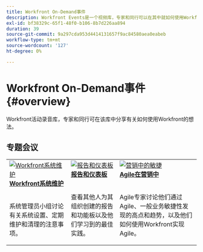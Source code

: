 ```yaml
---
title: Workfront On-Demand事件
description: Workfront Events是一个视频库，专家和同行可以在其中就如何使用Workfront增强为组织完成的工作分享他们的想法和想法。
exl-id: bf38329c-65f1-48f0-b106-8b7d226aa894
duration: 39
source-git-commit: 9a297cda953d4414131657f9ac84580aea0eabeb
workflow-type: tm+mt
source-wordcount: '127'
ht-degree: 0%

---
```


# Workfront On-Demand事件 {#overview}

Workfront活动录音库，专家和同行可在该库中分享有关如何使用Workfront的想法。

## 专题会议

<table>
  <tr>
   <td>
      <a href="user-groups/workfront-system-maintenance.md">
      <img alt="Workfront系统维护" src="assets/workfront-system-maintenance.png"/>
      </a>
      <div>
         <a href="user-groups/workfront-system-maintenance.md"><strong>Workfront系统维护</strong></a>
<!---         <br/><em>foo</em> -->
      </div>
      <p>
        <br/>
         系统管理员小组讨论有关系统设置、定期维护和清理的注意事项。
      </p>
    </td>
   <td>
      <a href="user-groups/reporting-and-dashboards.md">
      <img alt="报告和仪表板" src="assets/reporting-and-dashboards.png"/>
      </a>
      <div>
         <a href="user-groups/reporting-and-dashboards.md"><strong>报告和仪表板</strong></a>
<!---         <br/><em>foo</em> -->
      </div>
      <p>
        <br/>
         查看其他人为其组织创建的报告和功能板以及他们学习到的最佳实践。
      </p>
    </td>
   <td>
      <a href="user-groups/agile-in-marketing.md">
      <img alt="营销中的敏捷" src="assets/agile-in-marketing.png"/>
      </a>
      <div>
         <a href="user-groups/agile-in-marketing.md"><strong>Agile在营销中</strong></a>
<!---         <br/><em>foo</em> -->
      </div>
      <p>
        <br/>
         Agile专家讨论他们通过Agile、一般业务敏捷性发现的高点和趋势，以及他们如何使用Workfront实现Agile。
      </p>
    </td>
  </tr>
</table>
